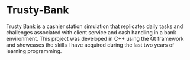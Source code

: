 # Trusty-Bank
Trusty Bank is a cashier station simulation that replicates daily tasks and challenges associated with client service and cash handling in a bank environment. This project was developed in C++ using the Qt framework and showcases the skills I have acquired during the last two years of learning programming.
